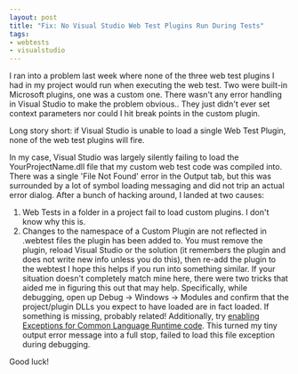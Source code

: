 ```yaml
---
layout: post
title: "Fix: No Visual Studio Web Test Plugins Run During Tests"
tags:
- webtests
- visualstudio
---
```



I ran into a problem last week where none of the three web test plugins I had in my project would run when executing the web test. Two were built-in Microsoft plugins, one was a custom one. There wasn't any error handling in Visual Studio to make the problem obvious.. They just didn't ever set context parameters nor could I hit break points in the custom plugin.

Long story short: if Visual Studio is unable to load a single Web Test Plugin, none of the web test plugins will fire.

In my case, Visual Studio was largely silently failing to load the YourProjectName.dll file that my custom web test code was compiled into. There was a single 'File Not Found' error in the Output tab, but this was surrounded by a lot of symbol loading messaging and did not trip an actual error dialog. After a bunch of hacking around, I landed at two causes:

1. Web Tests in a folder in a project fail to load custom plugins. I don't know why this is.
2. Changes to the namespace of a Custom Plugin are not reflected in .webtest files the plugin has been added to. You must remove the plugin, reload Visual Studio or the solution (it remembers the plugin and does not write new info unless you do this), then re-add the plugin to the webtest
I hope this helps if you run into something similar. If your situation doesn't completely match mine here, there were two tricks that aided me in figuring this out that may help. Specifically, while debugging, open up Debug -> Windows -> Modules and confirm that the project/plugin DLLs you expect to have loaded are in fact loaded. If something is missing, probably related! Additionally, try [enabling Exceptions for Common Language Runtime code](https://msdn.microsoft.com/en-us/library/d14azbfh.aspx). This turned my tiny output error message into a full stop, failed to load this file exception during debugging.

Good luck!
